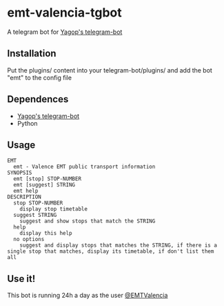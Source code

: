 # emt-valencia-tgbot
A telegram bot for [Yagop's telegram-bot](https://github.com/yagop/telegram-bot)

Installation
------------
Put the plugins/ content into your telegram-bot/plugins/ and add the bot "emt" to the config file

Dependences
------------
* [Yagop's telegram-bot](https://github.com/yagop/telegram-bot)
* Python

Usage
-----
    EMT
      emt - Valence EMT public transport information
    SYNOPSIS
      emt [stop] STOP-NUMBER
      emt [suggest] STRING
      emt help
    DESCRIPTION
      stop STOP-NUMBER
        display stop timetable
      suggest STRING
        suggest and show stops that match the STRING
      help
        display this help
      no options
        suggest and display stops that matches the STRING, if there is a single stop that matches, display its timetable, if don't list them all

Use it!
------------
This bot is running 24h a day as the user [@EMTValencia](https://telegram.me/emtvalencia)
